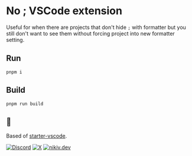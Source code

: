 # No ; VSCode extension

Useful for when there are projects that don't hide `;` with formatter but you still don't want to see them without forcing project into new formatter setting.

## Run

```
pnpm i
```

## Build

```
pnpm run build
```

## 🖤

Based of [starter-vscode](https://github.com/antfu/starter-vscode).

[![Discord](https://go.nikiv.dev/badge-discord)](https://go.nikiv.dev/discord) [![X](https://go.nikiv.dev/badge-x)](https://x.com/nikitavoloboev) [![nikiv.dev](https://go.nikiv.dev/badge-nikiv)](https://nikiv.dev)

